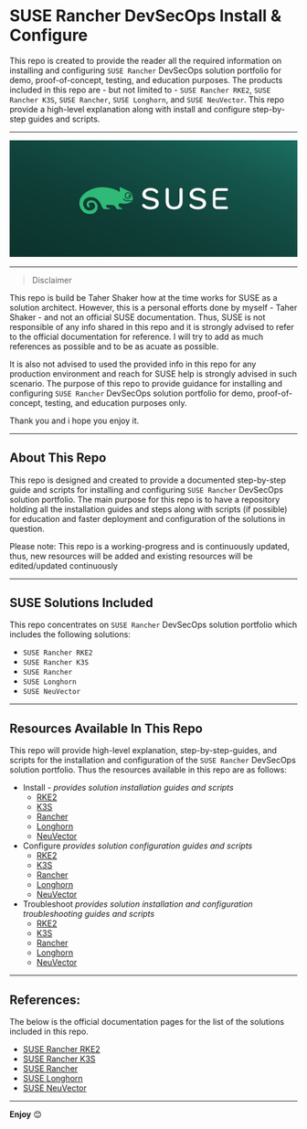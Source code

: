 # SUSE Rancher DevSecOps Install & Configure

This repo is created to provide the reader all the required information on installing and configuring `SUSE Rancher` DevSecOps solution portfolio for demo, proof-of-concept, testing, and education purposes. The products included in this repo are - but not limited to - `SUSE Rancher RKE2`, `SUSE Rancher K3S`, `SUSE Rancher`, `SUSE Longhorn`, and `SUSE NeuVector`. This repo provide a high-level explanation along with install and configure step-by-step guides and scripts.

---

<p align="center">
    <img src="Images/SUSE-Logo.png">
</p>

---

> Disclaimer

This repo is build be Taher Shaker how at the time works for SUSE as a solution architect. However, this is a personal efforts done by myself - Taher Shaker - and not an official SUSE documentation. Thus, SUSE is not responsible of any info shared in this repo and it is strongly advised to refer to the official documentation for reference. I will try to add as much references as possible and to be as acuate as possible. 

It is also not advised to used the provided info in this repo for any production environment and reach for SUSE help is strongly advised in such scenario. The purpose of this repo to provide guidance for installing and configuring `SUSE Rancher` DevSecOps solution portfolio for demo, proof-of-concept, testing, and education purposes only.

Thank you and i hope you enjoy it.

---

## About This Repo

This repo is designed and created to provide a documented step-by-step guide and scripts for installing and configuring `SUSE Rancher` DevSecOps solution portfolio. The main purpose for this repo is to have a repository holding all the installation guides and steps along with scripts (if possible) for education and faster deployment and configuration of the solutions in question.

Please note: This repo is a working-progress and is continuously updated, thus, new resources will be added and existing resources will be edited/updated continuously

---

## SUSE Solutions Included

This repo concentrates on `SUSE Rancher` DevSecOps solution portfolio which includes the following solutions:
- `SUSE Rancher RKE2`
- `SUSE Rancher K3S`
- `SUSE Rancher`
- `SUSE Longhorn`
- `SUSE NeuVector`

---

## Resources Available In This Repo

This repo will provide high-level explanation, step-by-step-guides, and scripts for the installation and configuration of the `SUSE Rancher` DevSecOps solution portfolio. Thus the resources available in this repo are as follows:

- Install - _provides solution installation guides and scripts_
  - [RKE2](/1-Install/RKE2/)
  - [K3S](/1-Install/K3S/)
  - [Rancher](/1-Install/Rancher/)
  - [Longhorn](/1-Install/Longhorn/)
  - [NeuVector](/1-Install/NeuVector/)
- Configure _provides solution configuration guides and scripts_
  - [RKE2](/2-Configure/RKE2/)
  - [K3S](/2-Configure/K3S/)
  - [Rancher](/2-Configure/Rancher/)
  - [Longhorn](/2-Configure/Longhorn/)
  - [NeuVector](/2-Configure/NeuVector/)
- Troubleshoot _provides solution installation and configuration troubleshooting guides and scripts_
  - [RKE2](/3-Troubleshoot/RKE2/)
  - [K3S](/3-Troubleshoot/K3S/)
  - [Rancher](/3-Troubleshoot/Rancher/)
  - [Longhorn](/3-Troubleshoot/Longhorn/)
  - [NeuVector](/3-Troubleshoot/NeuVector/)

---

## References:

The below is the official documentation pages for the list of the solutions included in this repo.
- [SUSE Rancher RKE2](https://docs.rke2.io/)
- [SUSE Rancher K3S](https://docs.k3s.io/)
- [SUSE Rancher](https://ranchermanager.docs.rancher.com/)
- [SUSE Longhorn](https://longhorn.io/docs)
- [SUSE NeuVector](https://open-docs.neuvector.com/)

---

**Enjoy** :blush:

